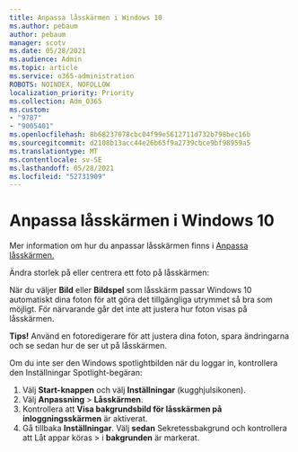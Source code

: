 ```yaml
---
title: Anpassa låsskärmen i Windows 10
ms.author: pebaum
author: pebaum
manager: scotv
ms.date: 05/28/2021
ms.audience: Admin
ms.topic: article
ms.service: o365-administration
ROBOTS: NOINDEX, NOFOLLOW
localization_priority: Priority
ms.collection: Adm_O365
ms.custom:
- "9787"
- "9005401"
ms.openlocfilehash: 8b68237078cbc04f99e5612711d732b798bec16b
ms.sourcegitcommit: d2108b13acc44e26b65f9a2739cbce9bf98959a5
ms.translationtype: MT
ms.contentlocale: sv-SE
ms.lasthandoff: 05/28/2021
ms.locfileid: "52731909"
---
```

# <a name="personalize-your-lock-screen-in-windows-10"></a>Anpassa låsskärmen i Windows 10

Mer information om hur du anpassar låsskärmen finns i [Anpassa låsskärmen.](https://support.microsoft.com/windows/personalize-your-lock-screen-81dab9b0-35cf-887c-84a0-6de8ef72bea0)

Ändra storlek på eller centrera ett foto på låsskärmen:

När du väljer **Bild** eller **Bildspel** som låsskärm passar Windows 10 automatiskt dina foton för att göra det tillgängliga utrymmet så bra som möjligt. För närvarande går det inte att justera hur foton visas på låsskärmen.

**Tips!** Använd en fotoredigerare för att justera dina foton, spara ändringarna och se sedan hur de ser ut på låsskärmen.

Om du inte ser den Windows spotlightbilden när du loggar in, kontrollera den Inställningar Spotlight-begäran: 

1. Välj **Start-knappen** och välj **Inställningar** (kugghjulsikonen).
1. Välj **Anpassning**  >  **Låsskärmen**.
1. Kontrollera att **Visa bakgrundsbild för låsskärmen på inloggningsskärmen** är aktiverat.
1. Gå tillbaka **Inställningar**. Välj **sedan** Sekretessbakgrund och kontrollera att Låt appar köras  >  i **bakgrunden** är markerat.